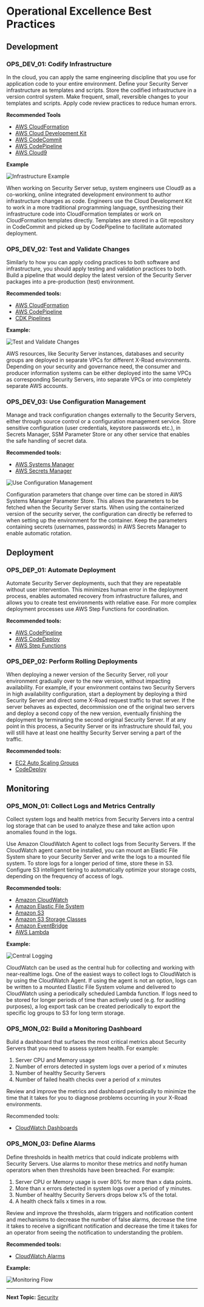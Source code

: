 # Operational Excellence Best Practices

## Development

### OPS_DEV_01: Codify Infrastructure

In the cloud, you can apply the same engineering discipline that you use for 
application code to your entire environment. Define your Security Server infrastructure
as templates and scripts. Store the codified infrastructure in a version control system.
Make frequent, small, reversible changes to your templates and scripts. Apply code review
practices to reduce human errors.

**Recommended Tools**
* [AWS CloudFormation](https://aws.amazon.com/cloudformation/)
* [AWS Cloud Development Kit](https://aws.amazon.com/cdk/)
* [AWS CodeCommit](https://aws.amazon.com/codecommit/)
* [AWS CodePipeline](https://aws.amazon.com/codepipeline/)
* [AWS Cloud9](https://aws.amazon.com/cloud9/)

**Example**

![Infrastructure Example](img/ops-codify-infrastructure.png)

When working on Security Server setup, system engineers use Cloud9 as a co-working, online integrated development
environment to author infrastructure changes as code. Engineers use the Cloud Development Kit to work in a more
traditional programming language, synthesizing their infrastructure code into CloudFormation templates or work on 
CloudFormation templates directly. Templates are stored in a Git repository in CodeCommit and picked up by
CodePipeline to facilitate automated deployment.

### OPS_DEV_02: Test and Validate Changes

Similarly to how you can apply coding practices to both software and infrastructure, you 
should apply testing and validation practices to both. Build a pipeline that would deploy 
the latest version of the Security Server packages into a pre-production (test) environment.

**Recommended tools:**
* [AWS CloudFormation](https://aws.amazon.com/cloudformation/)
* [AWS CodePipeline](https://aws.amazon.com/codepipeline/)
* [CDK Pipelines](https://aws.amazon.com/blogs/developer/cdk-pipelines-continuous-delivery-for-aws-cdk-applications/)

**Example:**

![Test and Validate Changes](img/ops-test-validate-resources.png)

AWS resources, like Security Server instances, databases and security groups are deployed in separate VPCs for 
different X-Road environments. Depending on your security and governance need, the consumer and producer information
systems can be either deployed into the same VPCs as corresponding Security Servers, into separate VPCs or into 
completely separate AWS accounts.

### OPS_DEV_03: Use Configuration Management

Manage and track configuration changes externally to the Security Servers, either through source control or a 
configuration management service. Store sensitive configuration 
(user credentials, keystore passwords etc.), in Secrets Manager, SSM Parameter Store or any 
other service that enables the safe handling of secret data. 

**Recommended tools:**
* [AWS Systems Manager](https://aws.amazon.com/systems-manager/)
* [AWS Secrets Manager](https://aws.amazon.com/secrets-manager/)

![Use Configuration Management](img/ops-config-management.png)

Configuration parameters that change over time can be stored in AWS Systems Manager Parameter Store. This allows
the parameters to be fetched when the Security Server starts. When using the containerized version of the security
server, the configuration can directly be referred to when setting up the environment for the container. Keep the
parameters containing secrets (usernames, passwords) in AWS Secrets Manager to enable automatic rotation. 

## Deployment

### OPS_DEP_01: Automate Deployment

Automate Security Server deployments, such that they are repeatable without user intervention. 
This minimizes human error in the deployment process, enables automated recovery from infrastructure
failures, and allows you to create test environments with relative ease. For more complex deployment processes use 
AWS Step Functions for coordination.

**Recommended tools:**
* [AWS CodePipeline](https://aws.amazon.com/codepipeline/)
* [AWS CodeDeploy](https://aws.amazon.com/codedeploy/)
* [AWS Step Functions](https://aws.amazon.com/step-functions/)

### OPS_DEP_02: Perform Rolling Deployments

When deploying a newer version of the Security Server, roll your environment gradually over to 
the new version, without impacting availability. For example, if your environment contains two
Security Servers in high availability configuration, start a deployment by deploying a third 
Security Server and direct some X-Road request traffic to that server. If the server
behaves as expected, decommission one of the original two servers and deploy a second copy 
of the new version, eventually finishing the deployment by terminating the second original 
Security Server. If at any point in this process, a Security Server or its infrastructure should 
fail, you will still have at least one healthy Security Server serving a part of the traffic.

**Recommended tools:**
* [EC2 Auto Scaling Groups](https://docs.aws.amazon.com/autoscaling/ec2/userguide/AutoScalingGroup.html)
* [CodeDeploy](https://aws.amazon.com/codedeploy/)

## Monitoring

### OPS_MON_01: Collect Logs and Metrics Centrally
 
Collect system logs and health metrics from Security Servers into a central log storage that 
can be used to analyze these and take action upon anomalies found in the logs.

Use Amazon CloudWatch Agent to collect logs from Security Servers. If the CloudWatch agent cannot be installed,
you can mount an Elastic File System share to your Security Server and write the logs to a mounted file system.
To store logs for a longer period of time, store these in S3. Configure S3 intelligent tiering to automatically
optimize your storage costs, depending on the frequency of access of logs.

**Recommended tools:**
* [Amazon CloudWatch](https://aws.amazon.com/cloudwatch/)
* [Amazon Elastic File System](https://aws.amazon.com/efs/)
* [Amazon S3](https://aws.amazon.com/s3/)
* [Amazon S3 Storage Classes](https://aws.amazon.com/s3/storage-classes/)
* [Amazon EventBridge](https://aws.amazon.com/eventbridge/)
* [AWS Lambda](https://aws.amazon.com/lambda/)

**Example:**

![Central Logging](img/ops-central-logging.png)

CloudWatch can be used as the central hub for collecting and working with near-realtime logs. One of the easiest ways
to collect logs to CloudWatch is by using the CloudWatch Agent. If using the agent is not an option, logs can be 
written to a mounted Elastic File System volume and delivered to CloudWatch using a periodically scheduled Lambda
function. If logs need to be stored for longer periods of time than actively used (e.g. for auditing purposes), a log
export task can be created periodically to export the specific log groups to S3 for long term storage.

### OPS_MON_02: Build a Monitoring Dashboard

Build a dashboard that surfaces the most critical metrics about Security Servers that you need
to assess system health. For example:
1. Server CPU and Memory usage
2. Number of errors detected in system logs over a period of x minutes
3. Number of healthy Security Servers
4. Number of failed health checks over a period of x minutes

Review and improve the metrics and dashboard periodically to minimize the time that it takes for you 
to diagnose problems occurring in your X-Road environments.

Recommended tools:
* [CloudWatch Dashboards](https://docs.aws.amazon.com/AmazonCloudWatch/latest/monitoring/CloudWatch_Dashboards.html)

### OPS_MON_03: Define Alarms

Define thresholds in health metrics that could indicate problems with Security Servers.
Use alarms to monitor these metrics and notify human operators when then thresholds have been
breached. For example:
1. Server CPU or Memory usage is over 80% for more than x data points.
2. More than x errors detected in system logs over a period of y minutes.
3. Number of healthy Security Servers drops below x% of the total.
4. A health check fails x times in a row.

Review and improve the thresholds, alarm triggers and notification content and mechanisms to 
decrease the number of false alarms, decrease the time it takes to receive a significant 
notification and decrease the time it takes for an operator from seeing the notification to
understanding the problem.

**Recommended tools:**
* [CloudWatch Alarms](https://docs.aws.amazon.com/AmazonCloudWatch/latest/monitoring/AlarmThatSendsEmail.html)

**Example:**

![Monitoring Flow](img/ops-monitoring.png)

---
**Next Topic:** [Security](security.md)

